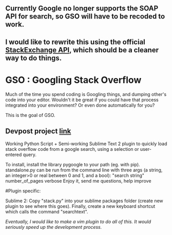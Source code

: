 ## Currently Google no longer supports the SOAP API for search, so GSO will have to be recoded to work.
## I would like to rewrite this using the official [StackExchange API](https://api.stackexchange.com/), which should be a cleaner way to do things.

# GSO : Googling Stack Overflow

Much of the time you spend coding is Googling things, and dumping other's code into your editor. Wouldn't it be great if you could have that process integrated into your environment? Or even done automatically for you?

This is the goal of GSO.

## Devpost project [link](http://devpost.com/software/stack-of-py)

Working Python Script + Semi-working Sublime Text 2 plugin to quickly load stack overflow code from a google search, using a selection or user-entered query.

To install, install the library pygoogle to your path (eg. with pip).
standalone.py can be run from the command line with three args (a string, an integer>0 or real between 0 and 1, and a bool):
"search string" number_of_pages verbose
Enjoy it, send me questions, help improve

#Plugin specific:

Sublime 2:
Copy "stack.py" into your sublime packages folder (create new plugin to see where this goes).
Finally, create a new keyboard shortcut which calls the command "searchtext".

*Eventually, I would like to make a vim plugin to do all of this. It would seriously speed up the development process.*
